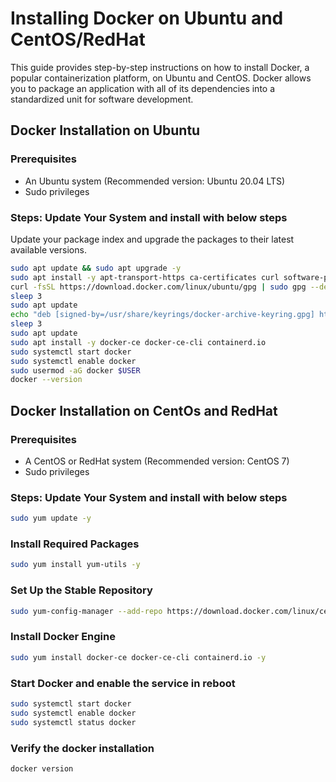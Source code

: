 # Installing Docker on Ubuntu and CentOS/RedHat

This guide provides step-by-step instructions on how to install Docker, a popular containerization platform, on Ubuntu and CentOS. Docker allows you to package an application with all of its dependencies into a standardized unit for software development.

## Docker Installation on Ubuntu

### Prerequisites
- An Ubuntu system (Recommended version: Ubuntu 20.04 LTS)
- Sudo privileges

### Steps: Update Your System and install with below steps
Update your package index and upgrade the packages to their latest available versions.

```bash
sudo apt update && sudo apt upgrade -y
sudo apt install -y apt-transport-https ca-certificates curl software-properties-common
curl -fsSL https://download.docker.com/linux/ubuntu/gpg | sudo gpg --dearmor -o /usr/share/keyrings/docker-archive-keyring.gpg
sleep 3
sudo apt update
echo "deb [signed-by=/usr/share/keyrings/docker-archive-keyring.gpg] https://download.docker.com/linux/ubuntu $(lsb_release -cs) stable" | sudo tee /etc/apt/sources.list.d/docker.list > /dev/null
sleep 3
sudo apt update
sudo apt install -y docker-ce docker-ce-cli containerd.io
sudo systemctl start docker
sudo systemctl enable docker
sudo usermod -aG docker $USER
docker --version
````

## Docker Installation on CentOs and RedHat

### Prerequisites
- A CentOS or RedHat system (Recommended version: CentOS 7)
- Sudo privileges

### Steps: Update Your System and install with below steps
```bash
sudo yum update -y
````
### Install Required Packages
```bash
sudo yum install yum-utils -y
```
### Set Up the Stable Repository
```bash
sudo yum-config-manager --add-repo https://download.docker.com/linux/centos/docker-ce.repo
```
### Install Docker Engine
```bash
sudo yum install docker-ce docker-ce-cli containerd.io -y
```
### Start Docker and enable the service in reboot
```bash
sudo systemctl start docker
sudo systemctl enable docker
sudo systemctl status docker
```
### Verify the docker installation 
```bash
docker version
```



